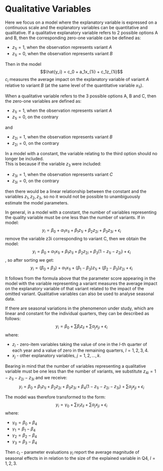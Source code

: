 # Qualitative Variables
Here we focus on a model where the explanatory variable is expressed on a continuous scale and the explanatory variables can be quantitative and qualitative.
If a qualitative explanatory variable refers to 2 possible options A and B, then the corresponding zero-one variable can be defined as:
- $z_{1i} = 1$, when the observation represents variant $A$ 
- $z_{1i} = 0$, when the observation represents variant $B$


Then in the model
$$\hat{y_i} = c_0 + a_1x_{1i} + c_1z_{1i}$$
$c_i$ measures the average impact on the explanatory variable of variant $A$ relative to variant $B$ (at the same level of the quantitative variable $x_{1i}$).

When a qualitative variable refers to the 3 possible options A, B and C, then the zero-one variables are defined as:
- $z_{1i} = 1$, when the observation represents variant $A$ 
- $z_{1i} = 0$, on the contrary

and

- $z_{2i} = 1$, when the observation represents variant $B$ 
- $z_{2i} = 0$, on the contrary

In a model with a constant, the variable relating to the third option should no longer be included.  
This is because if the variable $z_3$ were included:
- $z_{3i} = 1$, when the observation represents variant $C$ 
- $z_{3i} = 0$, on the contrary

then there would be a linear relationship between the constant and the variables $z_1, z_2, z_3$, so no
it would not be possible to unambiguously estimate the model parameters.



In general, in a model with a constant, the number of variables representing the quality variable
must be one less than the number of variants.
If in model:
$$y_i = \beta_0 + \alpha_1x_{1i} + \beta_1z_{1i} + \beta_2z_{2i} + \beta_3z_{3i} + \epsilon_i$$
remove the variable z3i corresponding to variant C, then we obtain the model:
$$y_i = \beta_0 + \alpha_1x_{1i} + \beta_1z_{1i} + \beta_2z_{2i} + \beta_3(1-z_{1i}-z_{2i}) + \epsilon_i$$,
so after sorting we get:
$$y_i = (\beta_0 + \beta_3) + \alpha_1x_{1i} + (\beta_1 - \beta_3)z_{1i} + (\beta_2 - \beta_3)z_{2i} + \epsilon_i$$

It follows from the formula above that the parameter score appearing in the model with the variable
representing a variant measures the average impact on the explanatory variable of that variant
related to the impact of the omitted variant.
Qualitative variables can also be used to analyse seasonal data.

If there are seasonal variations in the phenomenon under study, which are linear and constant for the
individual quarters, they can be described as follows:
$$y_i = \beta_0 + \sum \beta_lz_{li} + \sum \alpha_j x_{ji} + \epsilon_i$$
where:
- $z_l$ - zero-item variables taking the value of one in the $l$-th quarter of each year and a value of zero in the remaining quarters, $l=1, 2, 3, 4$.
- $x_j$ - other explanatory variables, $j=1, 2, ...,k$.

Bearing in mind that the number of variables representing a qualitative variable must be one less than the number of variants, we substitute $z_{4i} = 1 - z_{1i} - z_{2i} - z_{3i}$ and we receive:
$$y_i = \beta_0 + \beta_1z_{1i} + \beta_2z_{2i} + \beta_3z_{3i} + \beta_4(1 - z_{1i} - z_{2i} - z_{3i}) + \sum \alpha_j x_{ji} + \epsilon_i$$

The model was therefore transformed to the form:
$$y_i = \gamma_0 + \sum \gamma_i z_{li} + \sum \alpha_j x_{ji} + \epsilon_i$$
where:
- $\gamma_0 = \beta_0 + \beta_4$
- $\gamma_1 = \beta_1 - \beta_4$
- $\gamma_2 = \beta_2 - \beta_4$
- $\gamma_3 = \beta_3 - \beta_4$

Then $c_l$ - parameter evaluations $\gamma_l$ report the average magnitude of seasonal effects in
in relation to the size of the explained variable in Q4, $l = 1, 2, 3$.
